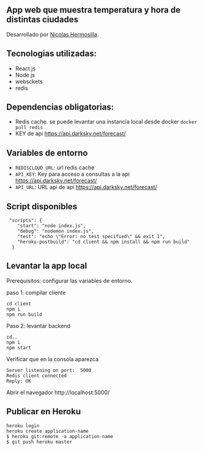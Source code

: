 ## App web que muestra temperatura y hora de distintas ciudades

Desarrollado por [Nicolas Hermosilla](https://github.com/nicolashermosilla).

## Tecnologias utilizadas:

- React js
- Node js
- websckets
- redis

## Dependencias obligatorias:

- Redis cache. se puede levantar una instancia local desde docker `docker pull redis`
- KEY de api https://api.darksky.net/forecast/

## Variables de entorno

- `REDISCLOUD_URL`: url redis cache
- `API_KEY`: Key para acceso a consultas a la api https://api.darksky.net/forecast/
- `API_URL`: URL api de api https://api.darksky.net/forecast/


## Script disponibles

```
 "scripts": {
    "start": "node index.js",
    "debug": "nodemon index.js",
    "test": "echo \"Error: no test specified\" && exit 1",
    "heroku-postbuild": "cd client && npm install && npm run build"
  }
```

## Levantar la app local

Prerequisitos: configurar las variables de entorno.

paso 1: compilar cliente

```
cd client
npm i
npm run build
```

Paso 2: levantar backend
```
cd..
npm i
npm start
```

Verificar que en la consola aparezca
```
Server listening on port:  5000
Redis client connected
Reply: OK
```
Abrir el navegador http://localhost:5000/


## Publicar en Heroku
```
heroku login
heroku create application-name
$ heroku git:remote -a application-name
$ git push heroku master
```



